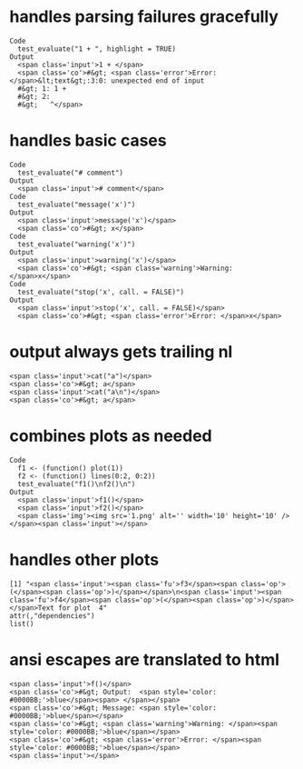 # handles parsing failures gracefully

    Code
      test_evaluate("1 + ", highlight = TRUE)
    Output
      <span class='input'>1 + </span>
      <span class='co'>#&gt; <span class='error'>Error: </span>&lt;text&gt;:3:0: unexpected end of input
      #&gt; 1: 1 + 
      #&gt; 2: 
      #&gt;   ^</span>

# handles basic cases

    Code
      test_evaluate("# comment")
    Output
      <span class='input'># comment</span>
    Code
      test_evaluate("message('x')")
    Output
      <span class='input'>message('x')</span>
      <span class='co'>#&gt; x</span>
    Code
      test_evaluate("warning('x')")
    Output
      <span class='input'>warning('x')</span>
      <span class='co'>#&gt; <span class='warning'>Warning: </span>x</span>
    Code
      test_evaluate("stop('x', call. = FALSE)")
    Output
      <span class='input'>stop('x', call. = FALSE)</span>
      <span class='co'>#&gt; <span class='error'>Error: </span>x</span>

# output always gets trailing nl

    <span class='input'>cat("a")</span>
    <span class='co'>#&gt; a</span>
    <span class='input'>cat("a\n")</span>
    <span class='co'>#&gt; a</span>

# combines plots as needed

    Code
      f1 <- (function() plot(1))
      f2 <- (function() lines(0:2, 0:2))
      test_evaluate("f1()\nf2()\n")
    Output
      <span class='input'>f1()</span>
      <span class='input'>f2()</span>
      <span class='img'><img src='1.png' alt='' width='10' height='10' /></span><span class='input'></span>

# handles other plots

    [1] "<span class='input'><span class='fu'>f3</span><span class='op'>(</span><span class='op'>)</span></span>\n<span class='input'><span class='fu'>f4</span><span class='op'>(</span><span class='op'>)</span></span>Text for plot  4"
    attr(,"dependencies")
    list()

# ansi escapes are translated to html

    <span class='input'>f()</span>
    <span class='co'>#&gt; Output:  <span style='color: #0000BB;'>blue</span><span> </span></span>
    <span class='co'>#&gt; Message: <span style='color: #0000BB;'>blue</span></span>
    <span class='co'>#&gt; <span class='warning'>Warning: </span><span style='color: #0000BB;'>blue</span></span>
    <span class='co'>#&gt; <span class='error'>Error: </span><span style='color: #0000BB;'>blue</span></span>
    <span class='input'></span>

